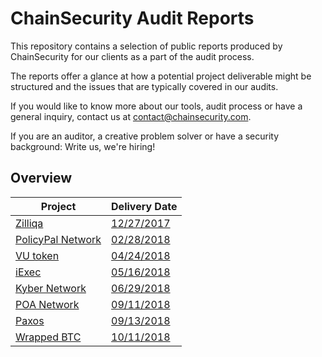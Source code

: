 # ChainSecurity Audit Reports

This repository contains a selection of public reports produced by ChainSecurity for our clients as a part of the audit process. 

The reports offer a glance at how a potential project deliverable might be structured and the issues that are typically covered in our audits.

If you would like to know more about our tools, audit process or have a general inquiry, contact us at contact@chainsecurity.com.

If you are an auditor, a creative problem solver or have a security background: Write us, we're hiring!


## Overview

| Project       						              | Delivery Date 																					          | 
| ----------------------------------------------------|-----------------------------------------------------------------------------------------------------------| 
| [Zilliqa](https://zilliqa.com)                      | [12/27/2017](https://github.com/ChainSecurity/audits/blob/master/ChainSecurity_Zilliqa.pdf)
| [PolicyPal Network](https://www.policypal.network/) | [02/28/2018](https://github.com/ChainSecurity/audits/blob/master/ChainSecurity_PolicyPal.pdf)             |
| [VU token](https://www.vutoken.io/)                 | [04/24/2018](https://github.com/ChainSecurity/audits/blob/master/ChainSecurity_Vutoken.pdf)               | 
| [iExec](https://iex.ec/)                            | [05/16/2018](https://github.com/ChainSecurity/audits/blob/master/ChainSecurity_iExec.pdf)                 |
| [Kyber Network](https://kyber.network/)             | [06/29/2018](https://github.com/ChainSecurity/audits/blob/master/ChainSecurity_KyberNetwork.pdf)          |
| [POA Network](https://poa.net/)                     | [09/11/2018](https://github.com/ChainSecurity/audits/blob/master/ChainSecurity_PoA.pdf)			  |
| [Paxos](https://www.paxos.com)		      | [09/13/2018](https://github.com/ChainSecurity/audits/blob/master/ChainSecurity_Paxos.pdf)		  |
| [Wrapped BTC](https://www.wbtc.network/)	      | [10/11/2018](https://github.com/ChainSecurity/audits/blob/master/ChainSecurity_WBTC.pdf)		  |
